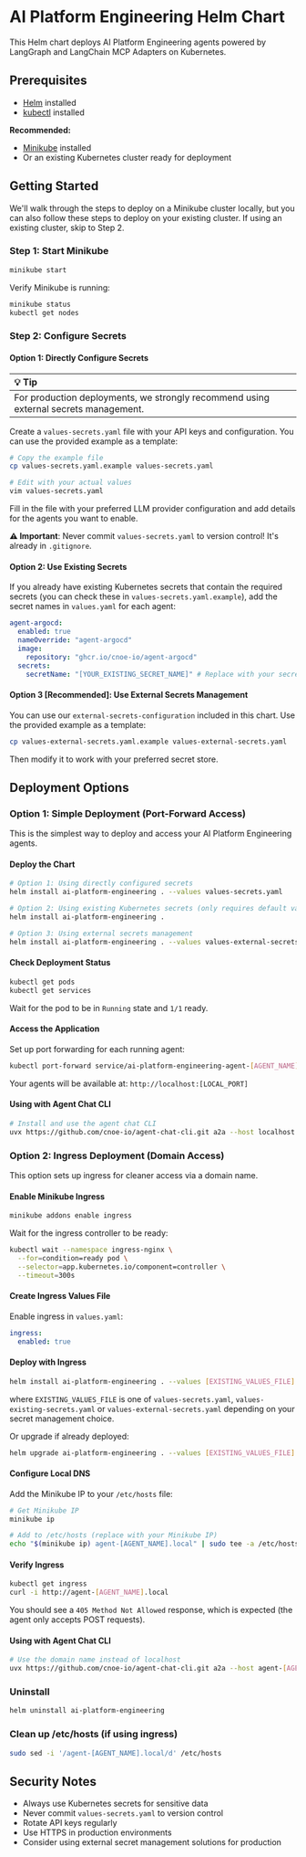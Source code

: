 # AI Platform Engineering Helm Chart

This Helm chart deploys AI Platform Engineering agents powered by LangGraph and LangChain MCP Adapters on Kubernetes.

## Prerequisites

- [Helm](https://helm.sh/docs/intro/install/) installed
- [kubectl](https://kubernetes.io/docs/tasks/tools/) installed

**Recommended:**

- [Minikube](https://minikube.sigs.k8s.io/docs/start/) installed
- Or an existing Kubernetes cluster ready for deployment

## Getting Started

We'll walk through the steps to deploy on a Minikube cluster locally, but you can also follow these steps to deploy on your existing cluster. If using an existing cluster, skip to Step 2.

### Step 1: Start Minikube

```bash
minikube start
```

Verify Minikube is running:
```bash
minikube status
kubectl get nodes
```

### Step 2: Configure Secrets

#### Option 1: Directly Configure Secrets

| 💡 **Tip** |
|:---|
| For production deployments, we strongly recommend using external secrets management. |

Create a `values-secrets.yaml` file with your API keys and configuration. You can use the provided example as a template:

```bash
# Copy the example file
cp values-secrets.yaml.example values-secrets.yaml

# Edit with your actual values
vim values-secrets.yaml
```

Fill in the file with your preferred LLM provider configuration and add details for the agents you want to enable.

**⚠️ Important**: Never commit `values-secrets.yaml` to version control! It's already in `.gitignore`.

#### Option 2: Use Existing Secrets

If you already have existing Kubernetes secrets that contain the required secrets (you can check these in `values-secrets.yaml.example`), add the secret names in `values.yaml` for each agent:

```yaml
agent-argocd:
  enabled: true
  nameOverride: "agent-argocd"
  image:
    repository: "ghcr.io/cnoe-io/agent-argocd"
  secrets:
    secretName: "[YOUR_EXISTING_SECRET_NAME]" # Replace with your secret name
```

#### Option 3 [Recommended]: Use External Secrets Management

You can use our `external-secrets-configuration` included in this chart. Use the provided example as a template:

```bash
cp values-external-secrets.yaml.example values-external-secrets.yaml
```

Then modify it to work with your preferred secret store.

## Deployment Options

### Option 1: Simple Deployment (Port-Forward Access)

This is the simplest way to deploy and access your AI Platform Engineering agents.

#### Deploy the Chart

```bash
# Option 1: Using directly configured secrets
helm install ai-platform-engineering . --values values-secrets.yaml

# Option 2: Using existing Kubernetes secrets (only requires default values.yaml)
helm install ai-platform-engineering .

# Option 3: Using external secrets management
helm install ai-platform-engineering . --values values-external-secrets.yaml
```

#### Check Deployment Status

```bash
kubectl get pods
kubectl get services
```

Wait for the pod to be in `Running` state and `1/1` ready.

#### Access the Application

Set up port forwarding for each running agent:

```bash
kubectl port-forward service/ai-platform-engineering-agent-[AGENT_NAME] [LOCAL_PORT]:8000
```

Your agents will be available at: `http://localhost:[LOCAL_PORT]`

#### Using with Agent Chat CLI

```bash
# Install and use the agent chat CLI
uvx https://github.com/cnoe-io/agent-chat-cli.git a2a --host localhost --port [LOCAL_PORT]
```

### Option 2: Ingress Deployment (Domain Access)

This option sets up ingress for cleaner access via a domain name.

#### Enable Minikube Ingress

```bash
minikube addons enable ingress
```

Wait for the ingress controller to be ready:
```bash
kubectl wait --namespace ingress-nginx \
  --for=condition=ready pod \
  --selector=app.kubernetes.io/component=controller \
  --timeout=300s
```

#### Create Ingress Values File

Enable ingress in `values.yaml`:

```yaml
ingress:
  enabled: true
```

#### Deploy with Ingress

```bash
helm install ai-platform-engineering . --values [EXISTING_VALUES_FILE] --values values-ingress.yaml
```
where `EXISTING_VALUES_FILE` is one of `values-secrets.yaml`, `values-existing-secrets.yaml` or `values-external-secrets.yaml` depending on your secret management choice.

Or upgrade if already deployed:

```bash
helm upgrade ai-platform-engineering . --values [EXISTING_VALUES_FILE] --values values-ingress.yaml
```

#### Configure Local DNS

Add the Minikube IP to your `/etc/hosts` file:

```bash
# Get Minikube IP
minikube ip

# Add to /etc/hosts (replace with your Minikube IP)
echo "$(minikube ip) agent-[AGENT_NAME].local" | sudo tee -a /etc/hosts
```

#### Verify Ingress

```bash
kubectl get ingress
curl -i http://agent-[AGENT_NAME].local
```

You should see a `405 Method Not Allowed` response, which is expected (the agent only accepts POST requests).

#### Using with Agent Chat CLI

```bash
# Use the domain name instead of localhost
uvx https://github.com/cnoe-io/agent-chat-cli.git a2a --host agent-[AGENT_NAME].local --port 80
```

### Uninstall

```bash
helm uninstall ai-platform-engineering
```

### Clean up /etc/hosts (if using ingress)

```bash
sudo sed -i '/agent-[AGENT_NAME].local/d' /etc/hosts
```

## Security Notes

- Always use Kubernetes secrets for sensitive data
- Never commit `values-secrets.yaml` to version control
- Rotate API keys regularly
- Use HTTPS in production environments
- Consider using external secret management solutions for production
